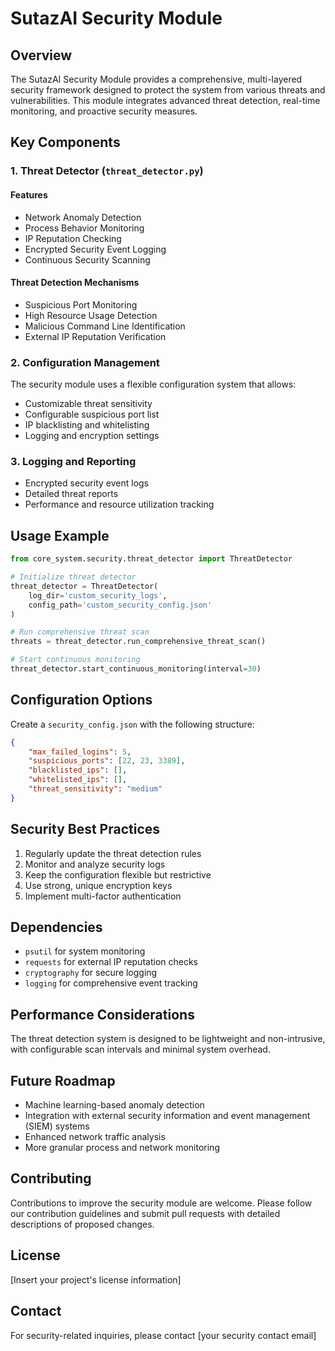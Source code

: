 # SutazAI Security Module

## Overview

The SutazAI Security Module provides a comprehensive, multi-layered security framework designed to protect the system from various threats and vulnerabilities. This module integrates advanced threat detection, real-time monitoring, and proactive security measures.

## Key Components

### 1. Threat Detector (`threat_detector.py`)

#### Features
- Network Anomaly Detection
- Process Behavior Monitoring
- IP Reputation Checking
- Encrypted Security Event Logging
- Continuous Security Scanning

#### Threat Detection Mechanisms
- Suspicious Port Monitoring
- High Resource Usage Detection
- Malicious Command Line Identification
- External IP Reputation Verification

### 2. Configuration Management

The security module uses a flexible configuration system that allows:
- Customizable threat sensitivity
- Configurable suspicious port list
- IP blacklisting and whitelisting
- Logging and encryption settings

### 3. Logging and Reporting

- Encrypted security event logs
- Detailed threat reports
- Performance and resource utilization tracking

## Usage Example

```python
from core_system.security.threat_detector import ThreatDetector

# Initialize threat detector
threat_detector = ThreatDetector(
    log_dir='custom_security_logs',
    config_path='custom_security_config.json'
)

# Run comprehensive threat scan
threats = threat_detector.run_comprehensive_threat_scan()

# Start continuous monitoring
threat_detector.start_continuous_monitoring(interval=30)
```

## Configuration Options

Create a `security_config.json` with the following structure:

```json
{
    "max_failed_logins": 5,
    "suspicious_ports": [22, 23, 3389],
    "blacklisted_ips": [],
    "whitelisted_ips": [],
    "threat_sensitivity": "medium"
}
```

## Security Best Practices

1. Regularly update the threat detection rules
2. Monitor and analyze security logs
3. Keep the configuration flexible but restrictive
4. Use strong, unique encryption keys
5. Implement multi-factor authentication

## Dependencies

- `psutil` for system monitoring
- `requests` for external IP reputation checks
- `cryptography` for secure logging
- `logging` for comprehensive event tracking

## Performance Considerations

The threat detection system is designed to be lightweight and non-intrusive, with configurable scan intervals and minimal system overhead.

## Future Roadmap

- Machine learning-based anomaly detection
- Integration with external security information and event management (SIEM) systems
- Enhanced network traffic analysis
- More granular process and network monitoring

## Contributing

Contributions to improve the security module are welcome. Please follow our contribution guidelines and submit pull requests with detailed descriptions of proposed changes.

## License

[Insert your project's license information]

## Contact

For security-related inquiries, please contact [your security contact email]
